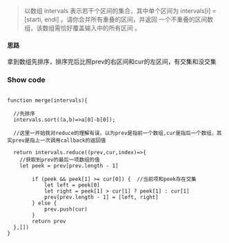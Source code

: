 
> 以数组 intervals 表示若干个区间的集合，其中单个区间为 intervals[i] = [starti, endi] 。请你合并所有重叠的区间，并返回 一个不重叠的区间数组，该数组需恰好覆盖输入中的所有区间 。

#### 思路

  拿到数组先排序，排序完后比照prev的右区间和cur的左区间，有交集和没交集

### Show code

```

function merge(intervals){

  //先排序
  intervals.sort((a,b)=>a[0]-b[0]);

  //这里一开始我对reduce的理解有误，以为prev是指前一个数组,cur是指后一个数组，其实prev是指上一次调用callback的返回值

  return intervals.reduce((prev,cur,index)=>{
    //获取到prev的最后一项数组的值
    let peek = prev[prev.length - 1]

        if (peek && peek[1] >= cur[0]) {  //当前项和peek存在交集
            let left = peek[0]
            let right = peek[1] > cur[1] ? peek[1] : cur[1]
            prev[prev.length - 1] = [left, right]
        } else {
            prev.push(cur)
        }
        return prev
  },[])
}


```
